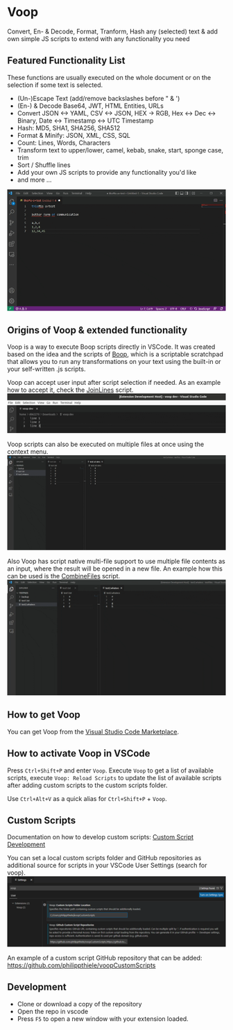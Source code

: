 # Voop
Convert, En- & Decode, Format, Tranform, Hash any (selected) text & add own simple JS scripts to extend with any functionality you need
## Featured Functionality List
These functions are usually executed on the whole document or on the selection if some text is selected.

- (Un-)Escape Text (add/remove backslashes before " & ')
- (En-) & Decode Base64, JWT, HTML Entities, URLs
- Convert JSON <-> YAML, CSV <-> JSON, HEX -> RGB, Hex <-> Dec <-> Binary, Date <-> Timestamp <-> UTC Timestamp
- Hash: MD5, SHA1, SHA256, SHA512
- Format & Minify: JSON, XML, CSS, SQL
- Count: Lines, Words, Characters
- Transform text to upper/lower, camel, kebab, snake, start, sponge case, trim
- Sort / Shuffle lines
- Add your own JS scripts to provide any functionality you'd like
- and more ...


![Demo](images/demo.gif)

## Origins of Voop & extended functionality
Voop is a way to execute Boop scripts directly in VSCode. It was created based on the idea and the scripts of [Boop](https://github.com/IvanMathy/Boop), which is a scriptable scratchpad that allows you to run any transformations on your text using the built-in or your self-written .js scripts.

Voop can accept user input after script selection if needed. As an example how to accept it, check the [JoinLines](scripts/JoinLines.js) script.  
![Demo](images/demoUserInput.gif)

Voop scripts can also be executed on multiple files at once using the context menu.
![Demo](images/demoMultiFileNormalScript.gif)

Also Voop has script native multi-file support to use multiple file contents as an input, where the result will be opened in a new file. An example how this can be used is the [CombineFiles](scripts/CombineFiles.js) script.  
![Demo](images/demoMultiFile.gif)

## How to get Voop

You can get Voop from the [Visual Studio Code Marketplace](https://marketplace.visualstudio.com/items?itemName=PhilippT.voop).

## How to activate Voop in VSCode

Press `Ctrl+Shift+P` and enter `Voop`. Execute `Voop` to get a list of available scripts, execute `Voop: Reload Scripts` to update the list of available scripts after adding custom scripts to the custom scripts folder.

Use `Ctrl+Alt+V` as a quick alias for `Ctrl+Shift+P` + `Voop`.

## Custom Scripts
Documentation on how to develop custom scripts: [Custom Script Development](CustomScriptDevelopment.md)

You can set a local custom scripts folder and GitHub repositories as additional source for scripts in your VSCode User Settings (search for voop).  
![settings](images/voopSettings.png)

An example of a custom script GitHub repository that can be added: https://github.com/philippthiele/voopCustomScripts

## Development

- Clone or download a copy of the repository
- Open the repo in vscode
- Press `F5` to open a new window with your extension loaded.
